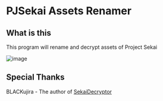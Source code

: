 # PJSekai Assets Renamer

## What is this

This program will rename and decrypt assets of Project Sekai

![image](https://github.com/user-attachments/assets/e0493b87-53ea-4013-86d7-5beaec60f449)

## Special Thanks

BLACKujira - The author of [SekaiDecryptor](https://github.com/BLACKujira/SekaiDecryptor)
